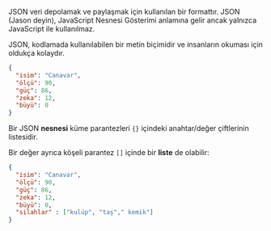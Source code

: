 JSON veri depolamak ve paylaşmak için kullanılan bir formattır. JSON (Jason deyin), JavaScript Nesnesi Gösterimi anlamına gelir ancak yalnızca JavaScript ile kullanılmaz.

JSON, kodlamada kullanılabilen bir metin biçimidir ve insanların okuması için oldukça kolaydır.

```json
{
  "isim": "Canavar",
  "ölçü": 90,
  "güç": 86,
  "zeka": 12,
  "büyü": 0
}
```

Bir JSON **nesnesi** küme parantezleri `{}` içindeki anahtar/değer çiftlerinin listesidir.

Bir değer ayrıca köşeli parantez `[]` içinde bir **liste** de olabilir:

```json
{
  "isim": "Canavar",
  "ölçü": 90,
  "güç": 86,
  "zeka": 12,
  "büyü": 0,
  "silahlar" : ["kulüp", "taş"," kemik"]
}
```